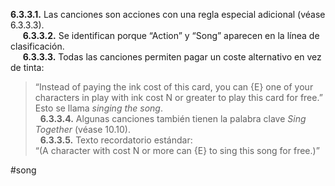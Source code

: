 **6.3.3.1.** Las canciones son acciones con una regla especial adicional (véase 6.3.3.3).  
  
  **6.3.3.2.** Se identifican porque “Action” y “Song” aparecen en la línea de clasificación.  
  
  **6.3.3.3.** Todas las canciones permiten pagar un coste alternativo en vez de tinta:

> “Instead of paying the ink cost of this card, you can {E} one of your characters in play with ink cost N or greater to play this card for free.”  
> Esto se llama _singing the song_.  
>   **6.3.3.4.** Algunas canciones también tienen la palabra clave _Sing Together_ (véase 10.10).  
>   **6.3.3.5.** Texto recordatorio estándar:  
> “(A character with cost N or more can {E} to sing this song for free.)”

#song 